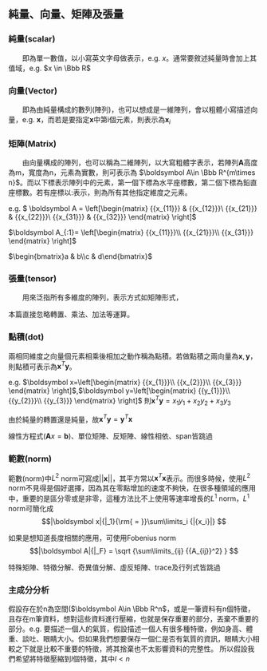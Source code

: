 ## 純量、向量、矩陣及張量
### 純量(scalar)
&emsp;&emsp;即為單一數值，以小寫英文字母做表示，e.g. $x$。通常要敘述純量時會加上其值域，e.g. $x \in \Bbb R$

### 向量(Vector)
&emsp;&emsp;即為由純量構成的數列(陣列)，也可以想成是一維陣列，會以粗體小寫描述向量，e.g. $\boldsymbol x$，而若是要指定$\boldsymbol x$中第i個元素，則表示為$\boldsymbol x_i$

### 矩陣(Matrix)
&emsp;&emsp;由向量構成的陣列，也可以稱為二維陣列，以大寫粗體字表示，若陣列$\boldsymbol A$高度為m，寬度為n，元素為實數，則可表示為 $\boldsymbol A\in \Bbb R^{m\times n}$。而以下標表示陣列中的元素，第一個下標為水平座標數，第二個下標為鉛直座標數。若有座標以:表示，則為所有其他指定維度之元素。

e.g.
$ \boldsymbol A = \left[\begin{matrix}
{{x_{11}}} & {{x_{12}}}\\
{{x_{21}}} & {{x_{22}}}\\
{{x_{31}}} & {{x_{32}}}
\end{matrix} \right]$

$\boldsymbol A_{:1}= \left[\begin{matrix}
{{x_{11}}}\\
{{x_{21}}}\\
{{x_{31}}}
\end{matrix} \right]$

$\begin{bmatrix}a & b\\c & d\end{bmatrix}$

### 張量(tensor)
&emsp;&emsp;用來泛指所有多維度的陣列，表示方式如矩陣形式，

本篇直接忽略轉置、乘法、加法等運算。

### 點積(dot)
兩相同維度之向量個元素相乘後相加之動作稱為點積。若做點積之兩向量為$\boldsymbol x,\boldsymbol y$，則點積可表示為$\boldsymbol x^T\boldsymbol y$。

e.g.
$\boldsymbol x=\left[\begin{matrix}
{{x_{1}}}\\
{{x_{2}}}\\
{{x_{3}}}
\end{matrix} \right]$,$\boldsymbol y=\left[\begin{matrix}
{{y_{1}}}\\
{{y_{2}}}\\
{{y_{3}}}
\end{matrix} \right]$
則$\boldsymbol x^T\boldsymbol y = {x_1}{y_1} + {x_2}{y_2} + {x_3}{y_3}$

由於純量的轉置還是純量，故$\boldsymbol x^T\boldsymbol y=\boldsymbol y^T\boldsymbol x$

線性方程式($\boldsymbol Ax=\boldsymbol b$)、單位矩陣、反矩陣、線性相依、span皆跳過

### 範數(norm)
範數(norm)中$L^2$ norm可寫成$||\boldsymbol x||$，其平方常以$\boldsymbol x^T\boldsymbol x$表示。而很多時候，使用$L^2$ norm不見得是個好選擇，因為其在零點增加的速度不夠快，在很多種領域的應用中，重要的是區分零或是非零，這種方法比不上使用等速率增長的$L^1$ norm，$L^1$ norm可簡化成
$$|\boldsymbol x|{|_1}{\rm{ = }}\sum\limits_i {|{x_i}|} $$

如果是想知道長度相關的應用，可使用Fobenius norm
$$|\boldsymbol A|{|_F} = \sqrt {\sum\limits_{ij} {{A_{ij}}^2} } $$

特殊矩陣、特徵分解、奇異值分解、虛反矩陣、trace及行列式皆跳過

### 主成分分析
假設存在於n為空間($\boldsymbol A\in \Bbb R^n$，或是一筆資料有n個特徵，且存在m筆資料，想對這些資料進行壓縮，也就是保存重要的部分，丟棄不重要的部分。e.g. 要描述一個人的氣質，假設描述一個人有很多種特徵，例如身高、體重、談吐、眼睛大小。但如果我們想要保存一個仁是否有氣質的資訊，眼睛大小相較之下就是比較不重要的特徵，將其捨棄也不太影響資料的完整性。
所以假設我們希望將特徵壓縮到$l$個特徵，其中$l<n$
